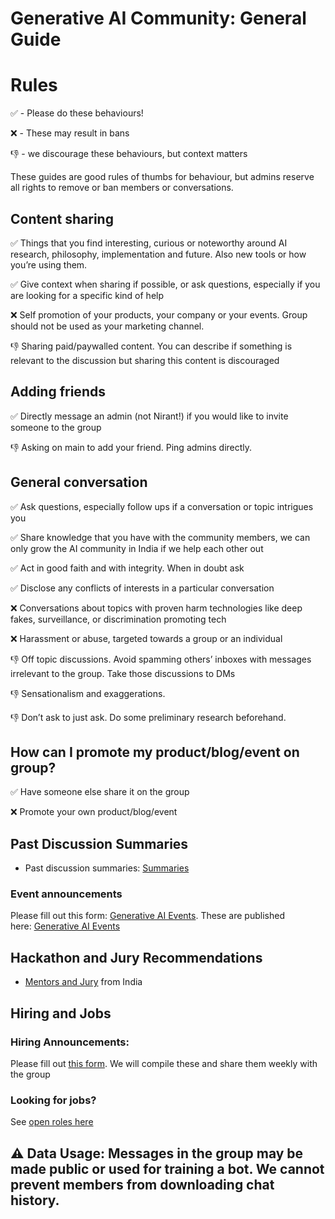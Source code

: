 # Generative AI Community: General Guide

# Rules

✅ - Please do these behaviours!

❌ - These may result in bans

👎 - we discourage these behaviours, but context matters

These guides are good rules of thumbs for behaviour, but admins reserve all rights to remove or ban members or conversations. 

## Content sharing

✅ Things that you find interesting, curious or noteworthy around AI research, philosophy, implementation and future. Also new tools or how you’re using them. 

✅ Give context when sharing if possible, or ask questions, especially if you are looking for a specific kind of help

❌ Self promotion of your products, your company or your events. Group should not be used as your marketing channel. 

👎 Sharing paid/paywalled content. You can describe if something is relevant to the discussion but sharing this content is discouraged

## Adding friends

✅ Directly message an admin (not Nirant!) if you would like to invite someone to the group

👎 Asking on main to add your friend. Ping admins directly. 

## General conversation

✅ Ask questions, especially follow ups if a conversation or topic intrigues you

✅ Share knowledge that you have with the community members, we can only grow the AI community in India if we help each other out

✅ Act in good faith and with integrity. When in doubt ask

✅ Disclose any conflicts of interests in a particular conversation

❌ Conversations about topics with proven harm technologies like deep fakes, surveillance, or discrimination promoting tech

❌ Harassment or abuse, targeted towards a group or an individual

👎 Off topic discussions. Avoid spamming others’ inboxes with messages irrelevant to the group. Take those discussions to DMs

👎 Sensationalism and exaggerations. 

👎 Don’t ask to just ask. Do some preliminary research beforehand. 

## How can I promote my product/blog/event on group?

✅ Have someone else share it on the group

❌ Promote your own product/blog/event

## Past Discussion Summaries

- Past discussion summaries: [Summaries](https://nirantk.com/docs/resources/)

### Event announcements
Please fill out this form: [Generative AI Events](https://forms.gle/s3Na6t7HzW43wfEX7). These are published here: [Generative AI Events](https://docs.google.com/spreadsheets/d/e/2PACX-1vTftcrqLyUN8N81ekOBsQgWUWqg_t0QKk0Xil49OZKNhSrhHHN3DZRucTo4RJnYGQBYzes0NFxJKAL_/pubhtml)

## Hackathon and Jury Recommendations
- [Mentors and Jury](https://docs.google.com/spreadsheets/d/1Aj_mAmcZVGE-cIF6M_CsAqtSmea-SL7nbPPuAyw3_T0/edit#gid=0) from India

## Hiring and Jobs

### Hiring Announcements:
Please fill out [this form](https://forms.gle/DRuZGp9z8UHpC8sw9). We will compile these and share them weekly with the group

### Looking for jobs?
See [open roles here](https://docs.google.com/spreadsheets/d/1WOlIw1vxnJXPLZpfcdpozhaR0TXN1hPuFQs_puL3Gn8/edit?resourcekey#gid=1112881564)

## ⚠️ Data Usage: Messages in the group may be made public or used for training a bot. We cannot prevent members from downloading chat history.
